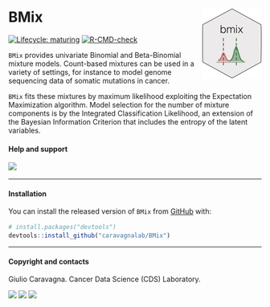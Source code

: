 
# BMix <img src='man/figures/logo.png' align="right" height="139" />

<!-- badges: start -->

[![Lifecycle:
maturing](https://img.shields.io/badge/lifecycle-stable-green.svg)](https://www.tidyverse.org/lifecycle/#stable)
[![R-CMD-check](https://github.com/caravagn/BMix/workflows/R-CMD-check/badge.svg)](https://github.com/caravagn/BMix/actions)

<!-- badges: end -->

`BMix` provides univariate Binomial and Beta-Binomial mixture models.
Count-based mixtures can be used in a variety of settings, for instance
to model genome sequencing data of somatic mutations in cancer.

`BMix` fits these mixtures by maximum likelihood exploiting the
Expectation Maximization algorithm. Model selection for the number of
mixture components is by the Integrated Classification Likelihood, an
extension of the Bayesian Information Criterion that includes the
entropy of the latent variables.

#### Help and support

[![](https://img.shields.io/badge/GitHub%20Pages-https://caravagnalab.github.io/BMix/-yellow.svg)](https://caravagnalab.github.io/BMix)

------------------------------------------------------------------------

#### Installation

You can install the released version of `BMix` from
[GitHub](https://github.com/) with:

``` r
# install.packages("devtools")
devtools::install_github("caravagnalab/BMix")
```

------------------------------------------------------------------------

#### Copyright and contacts

Giulio Caravagna. Cancer Data Science (CDS) Laboratory.

[![](https://img.shields.io/badge/Email-gcaravagn@gmail.com-steelblue.svg)](mailto:gcaravagn@gmail.com)
[![](https://img.shields.io/badge/CDS%20Lab%20Github-caravagnalab-seagreen.svg)](https://github.com/caravagnalab)
[![](https://img.shields.io/badge/CDS%20Lab%20webpage-https://www.caravagnalab.org/-red.svg)](https://www.caravagnalab.org/)
